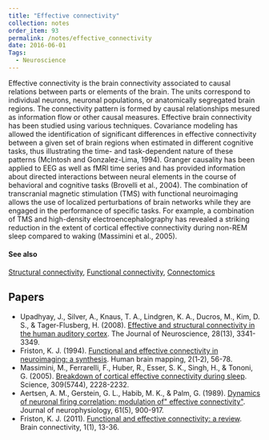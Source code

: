 ```yaml
---
title: "Effective connectivity"
collection: notes
order_item: 93
permalink: /notes/effective_connectivity
date: 2016-06-01
Tags:
  - Neuroscience
---
```


Effective connectivity is the brain connectivity associated to causal relations between parts or elements of the brain. The units correspond to individual neurons, neuronal populations, or anatomically segregated brain regions. The connectivity pattern is formed by causal relationships mesured as information flow or other causal measures.
Effective brain connectivity has been studied using various techniques. Covariance modeling has allowed the identification of significant differences in effective connectivity between a given set of brain regions when estimated in different cognitive tasks, thus illustrating the time- and task-dependent nature of these patterns (McIntosh and Gonzalez-Lima, 1994). Granger causality has been applied to EEG as well as fMRI time series and has provided information about directed interactions between neural elements in the course of behavioral and cognitive tasks (Brovelli et al., 2004). The combination of transcranial magnetic stimulation (TMS) with functional neuroimaging allows the use of localized perturbations of brain networks while they are engaged in the performance of specific tasks. For example, a combination of TMS and high-density electroencephalography has revealed a striking reduction in the extent of cortical effective connectivity during non-REM sleep compared to waking (Massimini et al., 2005).


#### See also
[Structural connectivity](/notes/structural_connectivity), [Functional connectivity](/notes/functional_connectivity), [Connectomics](/notes/connectomics)




## Papers
* Upadhyay, J., Silver, A., Knaus, T. A., Lindgren, K. A., Ducros, M., Kim, D. S., & Tager-Flusberg, H. (2008). [Effective and structural connectivity in the human auditory cortex](http://www.jneurosci.org/content/28/13/3341.long). The Journal of Neuroscience, 28(13), 3341-3349.
* Friston, K. J. (1994). [Functional and effective connectivity in neuroimaging: a synthesis](http://citeseerx.ist.psu.edu/viewdoc/download?doi=10.1.1.516.9874&rep=rep1&type=pdf). Human brain mapping, 2(1‐2), 56-78.
* Massimini, M., Ferrarelli, F., Huber, R., Esser, S. K., Singh, H., & Tononi, G. (2005). [Breakdown of cortical effective connectivity during sleep](ftp://ftp.psy.gla.ac.uk/pub/gregor/tmseeg4Marine/massimini%20Science%202005.pdf). Science, 309(5744), 2228-2232.
* Aertsen, A. M., Gerstein, G. L., Habib, M. K., & Palm, G. (1989). [Dynamics of neuronal firing correlation: modulation of" effective connectivity"](http://citeseerx.ist.psu.edu/viewdoc/download?doi=10.1.1.324.6767&rep=rep1&type=pdf). Journal of neurophysiology, 61(5), 900-917.
* Friston, K. J. (2011). [Functional and effective connectivity: a review](http://cercor.oxfordjournals.org/content/17/10/2400.long). Brain connectivity, 1(1), 13-36.




